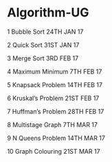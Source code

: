 # Algorithm-UG


1 Bubble Sort 24TH JAN 17 

2 Quick Sort 31ST JAN 17 

3 Merge Sort 3RD FEB 17 

4 Maximum Minimum 7TH FEB 17 

5 Knapsack Problem 14TH FEB 17 

6 Kruskal’s Problem 21ST FEB 17 

7 Huffman’s Problem 28TH FEB 17 

8 Multistage Graph 7TH MAR 17

9 N Queens Problem 14TH MAR 17 

10 Graph Colouring 21ST MAR 17 

